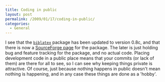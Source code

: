 ```yaml
---
title: Coding in public
layout: post
permalink: /2009/01/17/coding-in-public/
categories:
  - General
---
```

I see that the [`biblatex`](https://ctan.org/pkg/biblatex) package has been updated to version 0.8c, and that there is now a [SourceForge page](http://sourceforge.net/projects/biblatex/) for the package. The later is just holding bug and feature tracking for the package, and no actual code. Placing development code in a public place means that your commits (or lack of them) are there for all to see, so I can see why keeping things private is attractive. Of course, just because nothing happens in public doesn't mean nothing is happening, and in any case these things are done as a 'hobby'.
